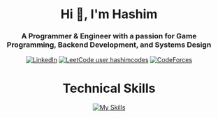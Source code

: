 <h1 align="center">Hi 👋, I'm Hashim</h1>
<h3 align="center">A Programmer & Engineer with a passion for Game Programming, Backend Development, and Systems Design</h3>

<div align="center">

[![LinkedIn](https://img.shields.io/badge/linkedin-%230077B5.svg?style=for-the-badge&logo=linkedin&logoColor=white)](https://www.linkedin.com/in/hashimsayed)  [![LeetCode user hashimcodes](https://img.shields.io/badge/dynamic/json?style=for-the-badge&labelColor=black&color=%23ffa116&label=Solved&query=solvedOverTotal&url=https%3A%2F%2Fleetcode-badge.vercel.app%2Fapi%2Fusers%2Fhashimcodes&logo=leetcode&logoColor=yellow)](https://leetcode.com/hashimcodes/)  [![CodeForces](https://img.shields.io/badge/CodeForces-lightgrey?style=for-the-badge&logo=codeforces&logoColor=white&color=425E9C)](https://codeforces.com/submissions/hashimcodes)

# Technical Skills
[![My Skills](https://skillicons.dev/icons?i=c,cpp,cs,unreal,unity,git,github)]()
</div>

